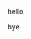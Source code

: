 hello
<!-- pullquote src=local.go start="func fooBar\\(\\) {" end="}" fmt=codefence lang=go -->
bye
